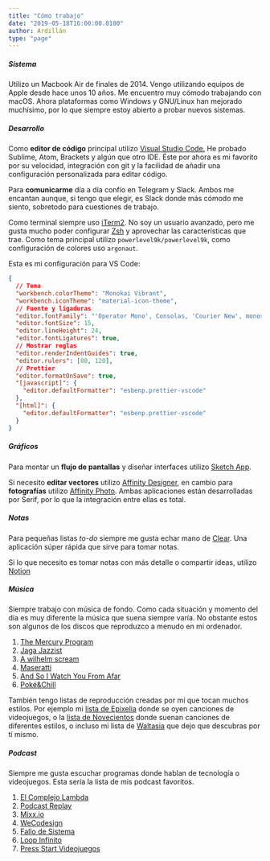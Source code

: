 ```yaml
---
title: "Cómo trabajo"
date: "2019-05-18T16:00:00.0100"
author: Ardillán
type: "page"
---
```


##### Sistema

Utilizo un Macbook Air de finales de 2014. Vengo utilizando equipos de Apple desde hace unos 10 años. Me encuentro muy cómodo trabajando con macOS. Ahora plataformas como Windows y GNU/Linux han mejorado muchísimo, por lo que siempre estoy abierto a probar nuevos sistemas.

##### Desarrollo

Como **editor de código** principal utilizo [Visual Studio Code.](https://code.visualstudio.com/) He probado Sublime, Atom, Brackets y algún que otro IDE. Éste por ahora es mi favorito por su velocidad, integración con git y la facilidad de añadir una configuración personalizada para editar código.

Para **comunicarme** día a día confío en Telegram y Slack. Ambos me encantan aunque, si tengo que elegir, es Slack donde más cómodo me siento, sobretodo para cuestiones de trabajo.

Como terminal siempre uso [iTerm2](https://www.iterm2.com/). No soy un usuario avanzado, pero me gusta mucho poder configurar [Zsh](https://ohmyz.sh/) y aprovechar las características que trae. Como tema principal utilizo `powerlevel9k/powerlevel9k`, como configuración de colores uso `argonaut`.

Esta es mi configuración para VS Code:

```json
{
  // Tema
  "workbench.colorTheme": "Monokai Vibrant",
  "workbench.iconTheme": "material-icon-theme",
  // Fuente y ligaduras
  "editor.fontFamily": "'Operator Mono', Consolas, 'Courier New', monospace",
  "editor.fontSize": 15,
  "editor.lineHeight": 24,
  "editor.fontLigatures": true,
  // Mostrar reglas
  "editor.renderIndentGuides": true,
  "editor.rulers": [80, 120],
  // Prettier
  "editor.formatOnSave": true,
  "[javascript]": {
    "editor.defaultFormatter": "esbenp.prettier-vscode"
  },
  "[html]": {
    "editor.defaultFormatter": "esbenp.prettier-vscode"
  }
}
```

##### Gráficos

Para montar un **flujo de pantallas** y diseñar interfaces utilizo [Sketch App](https://www.sketch.com/).

Si necesito **editar vectores** utilizo [Affinity Designer](https://affinity.serif.com/es/designer/), en cambio para **fotografías** utilizo [Affinity Photo](https://affinity.serif.com/es/photo/). Ambas aplicaciones están desarrolladas por Serif, por lo que la integración entre ellas es total.

##### Notas

Para pequeñas listas _to-do_ siempre me gusta echar mano de [Clear](https://itunes.apple.com/us/app/clear-tasks-reminders-to-do-lists/id504544917?mt=12). Una aplicación súper rápida que sirve para tomar notas.

Si lo que necesito es tomar notas con más detalle o compartir ideas, utilizo [Notion](https://www.notion.so/)

##### Música

Siempre trabajo con música de fondo. Como cada situación y momento del día es muy diferente la música que suena siempre varía. No obstante estos son algunos de los discos que reproduzco a menudo en mi ordenador.

1. [The Mercury Program](https://themercuryprogram.bandcamp.com/)
2. [Jaga Jazzist](https://jagajazzist.bandcamp.com/)
3. [A wilhelm scream](https://jumpstartrecords.bandcamp.com/album/career-suicide)
4. [Maseratti](https://maserati.bandcamp.com/album/passages)
5. [And So I Watch You From Afar](https://asiwyfa.bandcamp.com/)
6. [Poké&Chill](https://music.gamechops.com/album/pok-chill)

También tengo listas de reproducción creadas por mí que tocan muchos estilos. Por ejemplo mi [lista de Epixelia](https://itunes.apple.com/es/playlist/epixelia/pl.u-BNA6rgWCpXPK5z) donde se oyen canciones de videojuegos, o la [lista de Novecientos](https://itunes.apple.com/es/playlist/novecientos/pl.u-leyl1XRCxZ3y0L) donde suenan canciones de diferentes estilos, o incluso mi lista de [Waltasia](https://itunes.apple.com/es/playlist/waltasia/pl.u-6mo448etZkj7EP) que dejo que descubras por tí mismo.

##### Podcast

Siempre me gusta escuchar programas donde hablan de tecnología o videojuegos. Esta sería la lista de mis podcast favoritos.

1.  [El Complejo Lambda](https://www.complejolambda.com)
2.  [Podcast Replay](https://www.podcastreplay.com)
3.  [Mixx.io](https://mixx.io/)
4.  [WeCodesign](https://wedevelopers.com/)
5.  [Fallo de Sistema](https://www.rtve.es/alacarta/audios/fallo-de-sistema/)
6.  [Loop Infinito](https://www.applesfera.com/applesfera-podcast/bienvenidos-a-loop-infinito-nuevo-podcast-applesfera)
7.  [Press Start Videojuegos](https://pressstartvideojuegos.com)
